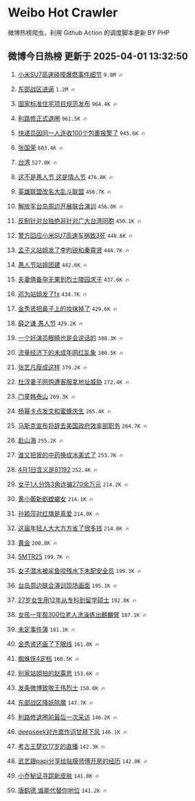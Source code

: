# Weibo Hot Crawler 



微博热榜爬虫，利用 Github Action 的调度脚本更新 BY PHP 


## 微博今日热榜 更新于 2025-04-01 13:32:50 
1. [小米SU7高速碰撞爆燃事件细节](https://s.weibo.com/weibo?q=%23%E5%B0%8F%E7%B1%B3SU7%E9%AB%98%E9%80%9F%E7%A2%B0%E6%92%9E%E7%88%86%E7%87%83%E4%BA%8B%E4%BB%B6%E7%BB%86%E8%8A%82%23&t=31&band_rank=1&Refer=top) `9.8M 🔥` 

1. [东部战区进逼](https://s.weibo.com/weibo?q=%23%E4%B8%9C%E9%83%A8%E6%88%98%E5%8C%BA%E8%BF%9B%E9%80%BC%23&t=31&band_rank=2&Refer=top) `1.2M 🔥` 

1. [国家标准住宅项目规范发布](https://s.weibo.com/weibo?q=%23%E5%9B%BD%E5%AE%B6%E6%A0%87%E5%87%86%E4%BD%8F%E5%AE%85%E9%A1%B9%E7%9B%AE%E8%A7%84%E8%8C%83%E5%8F%91%E5%B8%83%23&t=31&band_rank=3&Refer=top) `964.4K 🔥` 

1. [利路修正式退圈](https://s.weibo.com/weibo?q=%23%E5%88%A9%E8%B7%AF%E4%BF%AE%E6%AD%A3%E5%BC%8F%E9%80%80%E5%9C%88%23&t=31&band_rank=4&Refer=top) `961.5K 🔥` 

1. [快递员因同一人连收100个包裹报警了](https://s.weibo.com/weibo?q=%23%E5%BF%AB%E9%80%92%E5%91%98%E5%9B%A0%E5%90%8C%E4%B8%80%E4%BA%BA%E8%BF%9E%E6%94%B6100%E4%B8%AA%E5%8C%85%E8%A3%B9%E6%8A%A5%E8%AD%A6%E4%BA%86%23&t=31&band_rank=5&Refer=top) `945.6K 🔥` 

1. [张国荣](https://s.weibo.com/weibo?q=%E5%BC%A0%E5%9B%BD%E8%8D%A3&t=31&band_rank=6&Refer=top) `683.4K 🔥` 

1. [台湾](https://s.weibo.com/weibo?q=%E5%8F%B0%E6%B9%BE&t=31&band_rank=7&Refer=top) `527.0K 🔥` 

1. [这不是愚人节 这是情人节](https://s.weibo.com/weibo?q=%E8%BF%99%E4%B8%8D%E6%98%AF%E6%84%9A%E4%BA%BA%E8%8A%82%20%E8%BF%99%E6%98%AF%E6%83%85%E4%BA%BA%E8%8A%82&t=31&band_rank=8&Refer=top) `476.8K 🔥` 

1. [英雄联盟改名大乱斗联盟](https://s.weibo.com/weibo?q=%23%E8%8B%B1%E9%9B%84%E8%81%94%E7%9B%9F%E6%94%B9%E5%90%8D%E5%A4%A7%E4%B9%B1%E6%96%97%E8%81%94%E7%9B%9F%23&t=31&band_rank=9&Refer=top) `456.7K 🔥` 

1. [解放军台岛周边开展联合演训](https://s.weibo.com/weibo?q=%23%E8%A7%A3%E6%94%BE%E5%86%9B%E5%8F%B0%E5%B2%9B%E5%91%A8%E8%BE%B9%E5%BC%80%E5%B1%95%E8%81%94%E5%90%88%E6%BC%94%E8%AE%AD%23&t=31&band_rank=10&Refer=top) `456.0K 🔥` 

1. [反制针对台独绝非针对广大台湾同胞](https://s.weibo.com/weibo?q=%23%E5%8F%8D%E5%88%B6%E9%92%88%E5%AF%B9%E5%8F%B0%E7%8B%AC%E7%BB%9D%E9%9D%9E%E9%92%88%E5%AF%B9%E5%B9%BF%E5%A4%A7%E5%8F%B0%E6%B9%BE%E5%90%8C%E8%83%9E%23&t=31&band_rank=11&Refer=top) `450.1K 🔥` 

1. [警方回应小米SU7高速车祸致3死](https://s.weibo.com/weibo?q=%23%E8%AD%A6%E6%96%B9%E5%9B%9E%E5%BA%94%E5%B0%8F%E7%B1%B3SU7%E9%AB%98%E9%80%9F%E8%BD%A6%E7%A5%B8%E8%87%B43%E6%AD%BB%23&t=31&band_rank=12&Refer=top) `448.6K 🔥` 

1. [孟子义站姐发了李昀锐和秦霄贤](https://s.weibo.com/weibo?q=%23%E5%AD%9F%E5%AD%90%E4%B9%89%E7%AB%99%E5%A7%90%E5%8F%91%E4%BA%86%E6%9D%8E%E6%98%80%E9%94%90%E5%92%8C%E7%A7%A6%E9%9C%84%E8%B4%A4%23&t=31&band_rank=13&Refer=top) `444.7K 🔥` 

1. [愚人节站姐团建](https://s.weibo.com/weibo?q=%23%E6%84%9A%E4%BA%BA%E8%8A%82%E7%AB%99%E5%A7%90%E5%9B%A2%E5%BB%BA%23&t=31&band_rank=14&Refer=top) `442.6K 🔥` 

1. [夫妻俩备孕无果到烈士陵园求子](https://s.weibo.com/weibo?q=%23%E5%A4%AB%E5%A6%BB%E4%BF%A9%E5%A4%87%E5%AD%95%E6%97%A0%E6%9E%9C%E5%88%B0%E7%83%88%E5%A3%AB%E9%99%B5%E5%9B%AD%E6%B1%82%E5%AD%90%23&t=31&band_rank=15&Refer=top) `437.6K 🔥` 

1. [邓为站姐发了fx](https://s.weibo.com/weibo?q=%23%E9%82%93%E4%B8%BA%E7%AB%99%E5%A7%90%E5%8F%91%E4%BA%86fx%23&t=31&band_rank=16&Refer=top) `434.7K 🔥` 

1. [金秀贤把鼻子上的妆抹掉了](https://s.weibo.com/weibo?q=%23%E9%87%91%E7%A7%80%E8%B4%A4%E6%8A%8A%E9%BC%BB%E5%AD%90%E4%B8%8A%E7%9A%84%E5%A6%86%E6%8A%B9%E6%8E%89%E4%BA%86%23&t=31&band_rank=17&Refer=top) `429.6K 🔥` 

1. [薛之谦 愚人节](https://s.weibo.com/weibo?q=%E8%96%9B%E4%B9%8B%E8%B0%A6%20%E6%84%9A%E4%BA%BA%E8%8A%82&t=31&band_rank=18&Refer=top) `429.2K 🔥` 

1. [一个好演员眼睛也是会说话的](https://s.weibo.com/weibo?q=%E4%B8%80%E4%B8%AA%E5%A5%BD%E6%BC%94%E5%91%98%E7%9C%BC%E7%9D%9B%E4%B9%9F%E6%98%AF%E4%BC%9A%E8%AF%B4%E8%AF%9D%E7%9A%84&t=31&band_rank=19&Refer=top) `388.3K 🔥` 

1. [流量经济下的未成年网红乱象](https://s.weibo.com/weibo?q=%23%E6%B5%81%E9%87%8F%E7%BB%8F%E6%B5%8E%E4%B8%8B%E7%9A%84%E6%9C%AA%E6%88%90%E5%B9%B4%E7%BD%91%E7%BA%A2%E4%B9%B1%E8%B1%A1%23&t=31&band_rank=20&Refer=top) `380.5K 🔥` 

1. [张艺凡瘦成这样](https://s.weibo.com/weibo?q=%23%E5%BC%A0%E8%89%BA%E5%87%A1%E7%98%A6%E6%88%90%E8%BF%99%E6%A0%B7%23&t=31&band_rank=21&Refer=top) `379.2K 🔥` 

1. [杜淳妻子网购遭客服拿地址威胁](https://s.weibo.com/weibo?q=%23%E6%9D%9C%E6%B7%B3%E5%A6%BB%E5%AD%90%E7%BD%91%E8%B4%AD%E9%81%AD%E5%AE%A2%E6%9C%8D%E6%8B%BF%E5%9C%B0%E5%9D%80%E5%A8%81%E8%83%81%23&t=31&band_rank=22&Refer=top) `272.4K 🔥` 

1. [门童韩泰山](https://s.weibo.com/weibo?q=%E9%97%A8%E7%AB%A5%E9%9F%A9%E6%B3%B0%E5%B1%B1&t=31&band_rank=23&Refer=top) `269.3K 🔥` 

1. [杨幂卡点发文和蜜蜂庆生](https://s.weibo.com/weibo?q=%23%E6%9D%A8%E5%B9%82%E5%8D%A1%E7%82%B9%E5%8F%91%E6%96%87%E5%92%8C%E8%9C%9C%E8%9C%82%E5%BA%86%E7%94%9F%23&t=31&band_rank=24&Refer=top) `265.4K 🔥` 

1. [马斯克宣布将辞去美国政府效率部职务](https://s.weibo.com/weibo?q=%23%E9%A9%AC%E6%96%AF%E5%85%8B%E5%AE%A3%E5%B8%83%E5%B0%86%E8%BE%9E%E5%8E%BB%E7%BE%8E%E5%9B%BD%E6%94%BF%E5%BA%9C%E6%95%88%E7%8E%87%E9%83%A8%E8%81%8C%E5%8A%A1%23&t=31&band_rank=25&Refer=top) `264.7K 🔥` 

1. [赴山海](https://s.weibo.com/weibo?q=%E8%B5%B4%E5%B1%B1%E6%B5%B7&t=31&band_rank=26&Refer=top) `255.2K 🔥` 

1. [谁又把我的中药换成冰美式了](https://s.weibo.com/weibo?q=%E8%B0%81%E5%8F%88%E6%8A%8A%E6%88%91%E7%9A%84%E4%B8%AD%E8%8D%AF%E6%8D%A2%E6%88%90%E5%86%B0%E7%BE%8E%E5%BC%8F%E4%BA%86&t=31&band_rank=27&Refer=top) `253.7K 🔥` 

1. [4月1日含义是81192](https://s.weibo.com/weibo?q=%234%E6%9C%881%E6%97%A5%E5%90%AB%E4%B9%89%E6%98%AF81192%23&t=31&band_rank=28&Refer=top) `252.4K 🔥` 

1. [女子1人分饰3角诈骗270余万元](https://s.weibo.com/weibo?q=%23%E5%A5%B3%E5%AD%901%E4%BA%BA%E5%88%86%E9%A5%B03%E8%A7%92%E8%AF%88%E9%AA%97270%E4%BD%99%E4%B8%87%E5%85%83%23&t=31&band_rank=29&Refer=top) `214.2K 🔥` 

1. [黄小蕾新剧螳螂女](https://s.weibo.com/weibo?q=%E9%BB%84%E5%B0%8F%E8%95%BE%E6%96%B0%E5%89%A7%E8%9E%B3%E8%9E%82%E5%A5%B3&t=31&band_rank=30&Refer=top) `214.1K 🔥` 

1. [孙颖莎对红旗是真爱](https://s.weibo.com/weibo?q=%23%E5%AD%99%E9%A2%96%E8%8E%8E%E5%AF%B9%E7%BA%A2%E6%97%97%E6%98%AF%E7%9C%9F%E7%88%B1%23&t=31&band_rank=31&Refer=top) `214.0K 🔥` 

1. [这届年轻人大大方方省了很多钱](https://s.weibo.com/weibo?q=%23%E8%BF%99%E5%B1%8A%E5%B9%B4%E8%BD%BB%E4%BA%BA%E5%A4%A7%E5%A4%A7%E6%96%B9%E6%96%B9%E7%9C%81%E4%BA%86%E5%BE%88%E5%A4%9A%E9%92%B1%23&t=31&band_rank=32&Refer=top) `214.0K 🔥` 

1. [黄金](https://s.weibo.com/weibo?q=%E9%BB%84%E9%87%91&t=31&band_rank=33&Refer=top) `200.8K 🔥` 

1. [SMTR25](https://s.weibo.com/weibo?q=SMTR25&t=31&band_rank=34&Refer=top) `199.7K 🔥` 

1. [女子潜水被鲨鱼咬残水下未配安全员](https://s.weibo.com/weibo?q=%23%E5%A5%B3%E5%AD%90%E6%BD%9C%E6%B0%B4%E8%A2%AB%E9%B2%A8%E9%B1%BC%E5%92%AC%E6%AE%8B%E6%B0%B4%E4%B8%8B%E6%9C%AA%E9%85%8D%E5%AE%89%E5%85%A8%E5%91%98%23&t=31&band_rank=35&Refer=top) `199.3K 🔥` 

1. [台岛周边联合演训现场画面](https://s.weibo.com/weibo?q=%23%E5%8F%B0%E5%B2%9B%E5%91%A8%E8%BE%B9%E8%81%94%E5%90%88%E6%BC%94%E8%AE%AD%E7%8E%B0%E5%9C%BA%E7%94%BB%E9%9D%A2%23&t=31&band_rank=36&Refer=top) `195.1K 🔥` 

1. [27岁女生用12年从专科到留学硕士](https://s.weibo.com/weibo?q=%2327%E5%B2%81%E5%A5%B3%E7%94%9F%E7%94%A812%E5%B9%B4%E4%BB%8E%E4%B8%93%E7%A7%91%E5%88%B0%E7%95%99%E5%AD%A6%E7%A1%95%E5%A3%AB%23&t=31&band_rank=37&Refer=top) `192.8K 🔥` 

1. [女孩一年帮300位老人洗澡练出麒麟臂](https://s.weibo.com/weibo?q=%23%E5%A5%B3%E5%AD%A9%E4%B8%80%E5%B9%B4%E5%B8%AE300%E4%BD%8D%E8%80%81%E4%BA%BA%E6%B4%97%E6%BE%A1%E7%BB%83%E5%87%BA%E9%BA%92%E9%BA%9F%E8%87%82%23&t=31&band_rank=38&Refer=top) `187.1K 🔥` 

1. [未定事件簿](https://s.weibo.com/weibo?q=%E6%9C%AA%E5%AE%9A%E4%BA%8B%E4%BB%B6%E7%B0%BF&t=31&band_rank=39&Refer=top) `181.1K 🔥` 

1. [金秀贤还画了下眼线](https://s.weibo.com/weibo?q=%23%E9%87%91%E7%A7%80%E8%B4%A4%E8%BF%98%E7%94%BB%E4%BA%86%E4%B8%8B%E7%9C%BC%E7%BA%BF%23&t=31&band_rank=40&Refer=top) `161.0K 🔥` 

1. [蜘蛛侠4定档](https://s.weibo.com/weibo?q=%23%E8%9C%98%E8%9B%9B%E4%BE%A04%E5%AE%9A%E6%A1%A3%23&t=31&band_rank=41&Refer=top) `160.5K 🔥` 

1. [别家站姐拍的赵露思](https://s.weibo.com/weibo?q=%23%E5%88%AB%E5%AE%B6%E7%AB%99%E5%A7%90%E6%8B%8D%E7%9A%84%E8%B5%B5%E9%9C%B2%E6%80%9D%23&t=31&band_rank=42&Refer=top) `153.6K 🔥` 

1. [发条微博致敬王伟烈士](https://s.weibo.com/weibo?q=%23%E5%8F%91%E6%9D%A1%E5%BE%AE%E5%8D%9A%E8%87%B4%E6%95%AC%E7%8E%8B%E4%BC%9F%E7%83%88%E5%A3%AB%23&t=31&band_rank=43&Refer=top) `150.6K 🔥` 

1. [东部战区降妖除魔](https://s.weibo.com/weibo?q=%23%E4%B8%9C%E9%83%A8%E6%88%98%E5%8C%BA%E9%99%8D%E5%A6%96%E9%99%A4%E9%AD%94%23&t=31&band_rank=44&Refer=top) `147.7K 🔥` 

1. [利路修退圈前最后一次采访](https://s.weibo.com/weibo?q=%23%E5%88%A9%E8%B7%AF%E4%BF%AE%E9%80%80%E5%9C%88%E5%89%8D%E6%9C%80%E5%90%8E%E4%B8%80%E6%AC%A1%E9%87%87%E8%AE%BF%23&t=31&band_rank=45&Refer=top) `146.2K 🔥` 

1. [deepseek对许嵩作词甘拜下风](https://s.weibo.com/weibo?q=deepseek%E5%AF%B9%E8%AE%B8%E5%B5%A9%E4%BD%9C%E8%AF%8D%E7%94%98%E6%8B%9C%E4%B8%8B%E9%A3%8E&t=31&band_rank=46&Refer=top) `146.1K 🔥` 

1. [考古王楚钦17岁的直播](https://s.weibo.com/weibo?q=%E8%80%83%E5%8F%A4%E7%8E%8B%E6%A5%9A%E9%92%A617%E5%B2%81%E7%9A%84%E7%9B%B4%E6%92%AD&t=31&band_rank=47&Refer=top) `142.3K 🔥` 

1. [武艺跟papi分享给贴膜师傅开房的经历](https://s.weibo.com/weibo?q=%23%E6%AD%A6%E8%89%BA%E8%B7%9Fpapi%E5%88%86%E4%BA%AB%E7%BB%99%E8%B4%B4%E8%86%9C%E5%B8%88%E5%82%85%E5%BC%80%E6%88%BF%E7%9A%84%E7%BB%8F%E5%8E%86%23&t=31&band_rank=48&Refer=top) `142.0K 🔥` 

1. [小乔秘证寻踪新皮肤](https://s.weibo.com/weibo?q=%23%E5%B0%8F%E4%B9%94%E7%A7%98%E8%AF%81%E5%AF%BB%E8%B8%AA%E6%96%B0%E7%9A%AE%E8%82%A4%23&t=31&band_rank=49&Refer=top) `141.8K 🔥` 

1. [唐鹤德 谁能代替你地位](https://s.weibo.com/weibo?q=%E5%94%90%E9%B9%A4%E5%BE%B7%20%E8%B0%81%E8%83%BD%E4%BB%A3%E6%9B%BF%E4%BD%A0%E5%9C%B0%E4%BD%8D&t=31&band_rank=50&Refer=top) `141.2K 🔥` 

